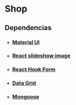

# Shop

## Dependencias
- ### [Material UI](https://mui.com/material-ui/getting-started/installation/)
- ### [React slideshow image](https://www.npmjs.com/package/react-slideshow-image)
- ### [React Hook Form](https://react-hook-form.com/)
- ### [Data Grid](https://mui.com/x/react-data-grid/getting-started/#main-content)
- ### [Mongoose](https://www.npmjs.com/package/mongoose)

